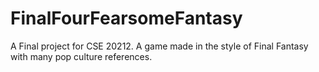 FinalFourFearsomeFantasy
==========================
A Final project for CSE 20212. A game made in the style of Final Fantasy with many pop culture references.
